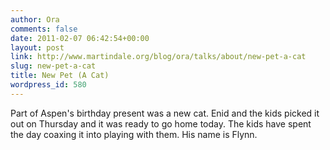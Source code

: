 ```yaml
---
author: Ora
comments: false
date: 2011-02-07 06:42:54+00:00
layout: post
link: http://www.martindale.org/blog/ora/talks/about/new-pet-a-cat
slug: new-pet-a-cat
title: New Pet (A Cat)
wordpress_id: 580
---
```


Part of Aspen's birthday present was a new cat. Enid and the kids picked it out on Thursday and it was ready to go home today. The kids have spent the day coaxing it into playing with them. His name is Flynn.
